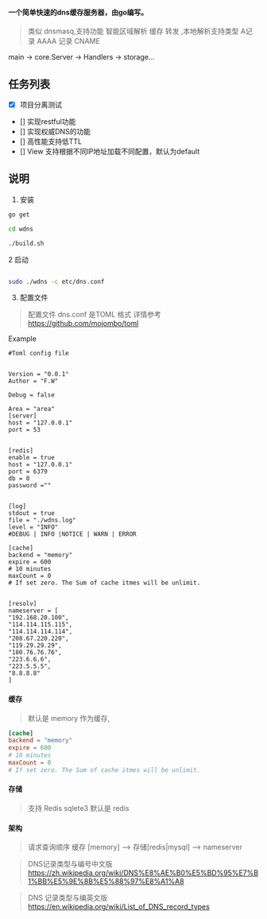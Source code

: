#### 一个简单快速的dns缓存服务器，由go编写。
> 类似 dnsmasq,支持功能 智能区域解析 缓存 转发 ,本地解析支持类型 A记录 AAAA 记录 CNAME

main -> core.Server -> Handlers -> storage...

## 任务列表
- [x] 项目分离测试
- [] 实现restful功能
- [] 实现权威DNS的功能
- [] 高性能支持低TTL
- [] View 支持根据不同IP地址加载不同配置，默认为default
  
## 说明 
1. 安装
```bash
go get 

cd wdns

./build.sh
```

2 启动

```bash

sudo ./wdns -c etc/dns.conf

```

3. 配置文件

> 配置文件 dns.conf 是TOML 格式
详情参考  https://github.com/mojombo/toml

Example
```
#Toml config file


Version = "0.0.1"
Author = "F.W"

Debug = false

Area = "area"
[server]
host = "127.0.0.1"
port = 53


[redis]
enable = true
host = "127.0.0.1"
port = 6379
db = 0
password =""


[log]
stdout = true
file = "./wdns.log"
level = "INFO"
#DEBUG | INFO |NOTICE | WARN | ERROR

[cache]
backend = "memory"
expire = 600
# 10 minutes
maxCount = 0
# If set zero. The Sum of cache itmes will be unlimit.


[resolv]
nameserver = [
"192.168.20.100",
"114.114.115.115",
"114.114.114.114",
"208.67.220.220",
"119.29.29.29",
"180.76.76.76",
"223.6.6.6",
"223.5.5.5",
"8.8.8.8"
]
```

#### 缓存

> 默认是 memory 作为缓存,

```toml
[cache]
backend = "memory"
expire = 600
# 10 minutes
maxCount = 0
# If set zero. The Sum of cache itmes will be unlimit.


```

####  存储  
> 支持  Redis sqlete3 默认是 redis

#### 架构

> 请求查询顺序 缓存 [memory] --> 存储[redis|mysql] --> nameserver  


> DNS记录类型与编号中文版   https://zh.wikipedia.org/wiki/DNS%E8%AE%B0%E5%BD%95%E7%B1%BB%E5%9E%8B%E5%88%97%E8%A1%A8

> DNS 记录类型与编英文版 https://en.wikipedia.org/wiki/List_of_DNS_record_types